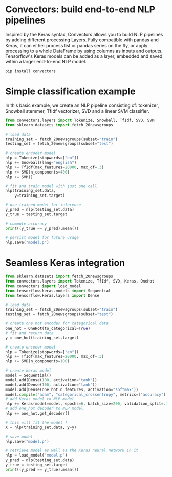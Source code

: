 Convectors: build end-to-end NLP pipelines
==========

Inspired by the Keras syntax, Convectors allows you to build NLP pipelines by adding different processing Layers.
Fully compatible with pandas and Keras, it can either process list or pandas series on the fly, or apply processing to a whole DataFrame by using columns as inputs and outputs. Tensorflow's Keras models can be added as a layer, embedded and saved within a larger end-to-end NLP model.


```
pip install convectors
```

Simple classification example
=====

In this basic example, we create an NLP pipeline consisting of: tokenizer, Snowball stemmer, TfIdf vectorizer, SVD and a linear SVM classifier.

```python
from convectors.layers import Tokenize, Snowball, TfIdf, SVD, SVM
from sklearn.datasets import fetch_20newsgroups

# load data
training_set = fetch_20newsgroups(subset="train")
testing_set = fetch_20newsgroups(subset="test")

# create encoder model
nlp = Tokenize(stopwords=["en"])
nlp += Snowball(lang="english")
nlp += TfIdf(max_features=20000, max_df=.3)
nlp += SVD(n_components=400)
nlp += SVM()

# fit and train model with just one call
nlp(training_set.data,
    y=training_set.target)

# use trained model for inference
y_pred = nlp(testing_set.data)
y_true = testing_set.target

# compute accuracy
print((y_true == y_pred).mean())

# persist model for future usage
nlp.save("model.p")
```

Seamless Keras integration
=====

```python
from sklearn.datasets import fetch_20newsgroups
from convectors.layers import Tokenize, TfIdf, SVD, Keras, OneHot
from convectors import load_model
from tensorflow.keras.models import Sequential
from tensorflow.keras.layers import Dense

# load data
training_set = fetch_20newsgroups(subset="train")
testing_set = fetch_20newsgroups(subset="test")

# create one hot encoder for categorical data
one_hot = OneHot(to_categorical=True)
# fit and return data
y = one_hot(training_set.target)

# create encoder model
nlp = Tokenize(stopwords=["en"])
nlp += TfIdf(max_features=20000, max_df=.3)
nlp += SVD(n_components=100)

# create keras model
model = Sequential()
model.add(Dense(100, activation="tanh"))
model.add(Dense(100, activation="tanh"))
model.add(Dense(one_hot.n_features, activation="softmax"))
model.compile("adam", "categorical_crossentropy", metrics=["accuracy"])
# add Keras model to NLP model
nlp += Keras(model=model, epochs=6, batch_size=200, validation_split=.1)
# add one_hot decoder to NLP model
nlp += one_hot.get_decoder()

# this will fit the model !
X = nlp(training_set.data, y=y)

# save model
nlp.save("model.p")

# retrieve model as well as the Keras neural network in it
nlp = load_model("model.p")
y_pred = nlp(testing_set.data)
y_true = testing_set.target
print((y_pred == y_true).mean())
```